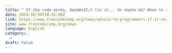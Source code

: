 ```yaml
---
title: " If the code works, don&#x27;t fix it... Or maybe do? When to refactor your code and when to leave it alone. "
date: 2019-10-30T18:51:06Z
link: https://www.freecodecamp.org/news/advice-to-programmers-if-it-works-dont-fix-it-or/?utm_medium=RSS&utm_source=news.12bit.vn
site: www.freecodecamp.org/news
language: English
category:
  -   
draft: false
---
```

